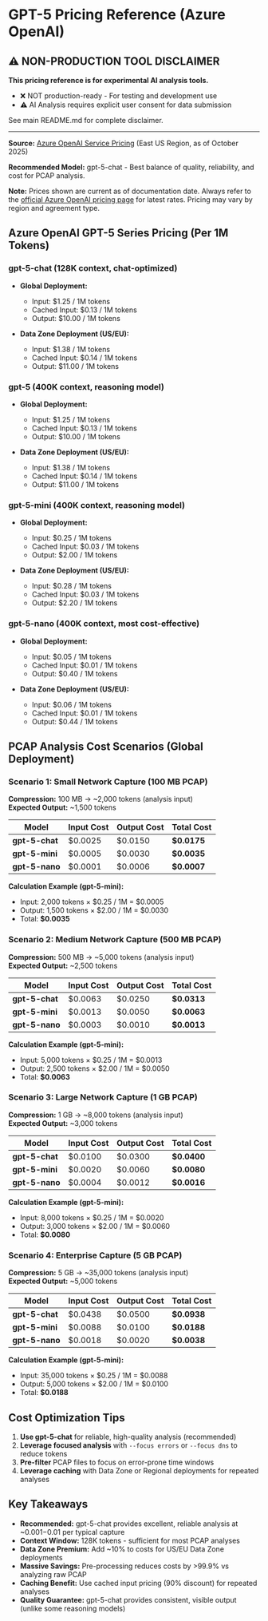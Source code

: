 # GPT-5 Pricing Reference (Azure OpenAI)

## ⚠️ NON-PRODUCTION TOOL DISCLAIMER

**This pricing reference is for experimental AI analysis tools.**

- ❌ NOT production-ready - For testing and development use
- ⚠️ AI Analysis requires explicit user consent for data submission

See main README.md for complete disclaimer.

---

**Source:** [Azure OpenAI Service Pricing](https://azure.microsoft.com/en-us/pricing/details/cognitive-services/openai-service/) (East US Region, as of October 2025)

**Recommended Model:** gpt-5-chat - Best balance of quality, reliability, and cost for PCAP analysis.

**Note:** Prices shown are current as of documentation date. Always refer to the [official Azure OpenAI pricing page](https://azure.microsoft.com/pricing/details/cognitive-services/openai-service/) for latest rates. Pricing may vary by region and agreement type.

## Azure OpenAI GPT-5 Series Pricing (Per 1M Tokens)

### gpt-5-chat (128K context, chat-optimized)
- **Global Deployment:**
  - Input: $1.25 / 1M tokens
  - Cached Input: $0.13 / 1M tokens
  - Output: $10.00 / 1M tokens

- **Data Zone Deployment (US/EU):**
  - Input: $1.38 / 1M tokens
  - Cached Input: $0.14 / 1M tokens
  - Output: $11.00 / 1M tokens

### gpt-5 (400K context, reasoning model)
- **Global Deployment:**
  - Input: $1.25 / 1M tokens
  - Cached Input: $0.13 / 1M tokens
  - Output: $10.00 / 1M tokens

- **Data Zone Deployment (US/EU):**
  - Input: $1.38 / 1M tokens
  - Cached Input: $0.14 / 1M tokens
  - Output: $11.00 / 1M tokens

### gpt-5-mini (400K context, reasoning model)
- **Global Deployment:**
  - Input: $0.25 / 1M tokens
  - Cached Input: $0.03 / 1M tokens
  - Output: $2.00 / 1M tokens

- **Data Zone Deployment (US/EU):**
  - Input: $0.28 / 1M tokens
  - Cached Input: $0.03 / 1M tokens
  - Output: $2.20 / 1M tokens

### gpt-5-nano (400K context, most cost-effective)
- **Global Deployment:**
  - Input: $0.05 / 1M tokens
  - Cached Input: $0.01 / 1M tokens
  - Output: $0.40 / 1M tokens

- **Data Zone Deployment (US/EU):**
  - Input: $0.06 / 1M tokens
  - Cached Input: $0.01 / 1M tokens
  - Output: $0.44 / 1M tokens

## PCAP Analysis Cost Scenarios (Global Deployment)

### Scenario 1: Small Network Capture (100 MB PCAP)
**Compression:** 100 MB → ~2,000 tokens (analysis input)  
**Expected Output:** ~1,500 tokens

| Model | Input Cost | Output Cost | Total Cost |
|-------|------------|-------------|------------|
| **gpt-5-chat** | $0.0025 | $0.0150 | **$0.0175** |
| **gpt-5-mini** | $0.0005 | $0.0030 | **$0.0035** |
| **gpt-5-nano** | $0.0001 | $0.0006 | **$0.0007** |

**Calculation Example (gpt-5-mini):**
- Input: 2,000 tokens × $0.25 / 1M = $0.0005
- Output: 1,500 tokens × $2.00 / 1M = $0.0030
- Total: **$0.0035**

### Scenario 2: Medium Network Capture (500 MB PCAP)
**Compression:** 500 MB → ~5,000 tokens (analysis input)  
**Expected Output:** ~2,500 tokens

| Model | Input Cost | Output Cost | Total Cost |
|-------|------------|-------------|------------|
| **gpt-5-chat** | $0.0063 | $0.0250 | **$0.0313** |
| **gpt-5-mini** | $0.0013 | $0.0050 | **$0.0063** |
| **gpt-5-nano** | $0.0003 | $0.0010 | **$0.0013** |

**Calculation Example (gpt-5-mini):**
- Input: 5,000 tokens × $0.25 / 1M = $0.0013
- Output: 2,500 tokens × $2.00 / 1M = $0.0050
- Total: **$0.0063**

### Scenario 3: Large Network Capture (1 GB PCAP)
**Compression:** 1 GB → ~8,000 tokens (analysis input)  
**Expected Output:** ~3,000 tokens

| Model | Input Cost | Output Cost | Total Cost |
|-------|------------|-------------|------------|
| **gpt-5-chat** | $0.0100 | $0.0300 | **$0.0400** |
| **gpt-5-mini** | $0.0020 | $0.0060 | **$0.0080** |
| **gpt-5-nano** | $0.0004 | $0.0012 | **$0.0016** |

**Calculation Example (gpt-5-mini):**
- Input: 8,000 tokens × $0.25 / 1M = $0.0020
- Output: 3,000 tokens × $2.00 / 1M = $0.0060
- Total: **$0.0080**

### Scenario 4: Enterprise Capture (5 GB PCAP)
**Compression:** 5 GB → ~35,000 tokens (analysis input)  
**Expected Output:** ~5,000 tokens

| Model | Input Cost | Output Cost | Total Cost |
|-------|------------|-------------|------------|
| **gpt-5-chat** | $0.0438 | $0.0500 | **$0.0938** |
| **gpt-5-mini** | $0.0088 | $0.0100 | **$0.0188** |
| **gpt-5-nano** | $0.0018 | $0.0020 | **$0.0038** |

**Calculation Example (gpt-5-mini):**
- Input: 35,000 tokens × $0.25 / 1M = $0.0088
- Output: 5,000 tokens × $2.00 / 1M = $0.0100
- Total: **$0.0188**

## Cost Optimization Tips

1. **Use gpt-5-chat** for reliable, high-quality analysis (recommended)
2. **Leverage focused analysis** with `--focus errors` or `--focus dns` to reduce tokens
3. **Pre-filter** PCAP files to focus on error-prone time windows
4. **Leverage caching** with Data Zone or Regional deployments for repeated analyses

## Key Takeaways

- **Recommended:** gpt-5-chat provides excellent, reliable analysis at ~$0.001-$0.01 per typical capture
- **Context Window:** 128K tokens - sufficient for most PCAP analyses
- **Data Zone Premium:** Add ~10% to costs for US/EU Data Zone deployments
- **Massive Savings:** Pre-processing reduces costs by >99.9% vs analyzing raw PCAP
- **Caching Benefit:** Use cached input pricing (90% discount) for repeated analyses
- **Quality Guarantee:** gpt-5-chat provides consistent, visible output (unlike some reasoning models)
